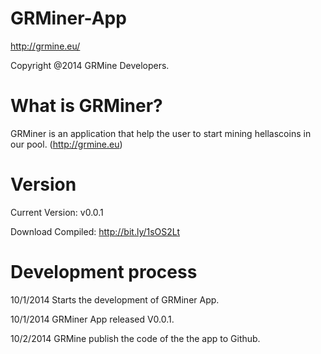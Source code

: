 GRMiner-App
===========
http://grmine.eu/

Copyright @2014 GRMine Developers.

What is GRMiner?
================
GRMiner is an application that help the user to start mining hellascoins in our pool. (http://grmine.eu)

Version
========

Current Version: v0.0.1

Download Compiled: http://bit.ly/1sOS2Lt

Development process
====================
10/1/2014 Starts the development of GRMiner App.

10/1/2014 GRMiner App released V0.0.1.

10/2/2014 GRMine publish the code of the the app to Github.
